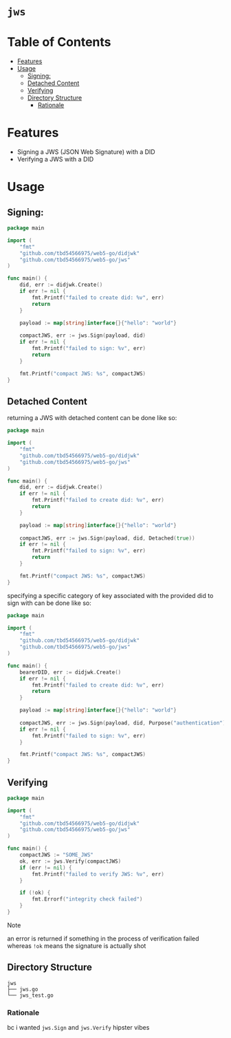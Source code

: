 # `jws` <!-- omit in toc -->


# Table of Contents <!-- omit in toc -->
- [Features](#features)
- [Usage](#usage)
  - [Signing:](#signing)
  - [Detached Content](#detached-content)
  - [Verifying](#verifying)
  - [Directory Structure](#directory-structure)
    - [Rationale](#rationale)


# Features
* Signing a JWS (JSON Web Signature) with a DID
* Verifying a JWS with a DID

# Usage

## Signing:

```go
package main

import (
    "fmt"
    "github.com/tbd54566975/web5-go/didjwk"
    "github.com/tbd54566975/web5-go/jws"
)

func main() {	
    did, err := didjwk.Create()
    if err != nil {
        fmt.Printf("failed to create did: %v", err)
        return
    }

    payload := map[string]interface{}{"hello": "world"}
    
    compactJWS, err := jws.Sign(payload, did)
    if err != nil {
        fmt.Printf("failed to sign: %v", err)
        return
    }

    fmt.Printf("compact JWS: %s", compactJWS)
}
```

## Detached Content

returning a JWS with detached content can be done like so:

```go
package main

import (
    "fmt"
    "github.com/tbd54566975/web5-go/didjwk"
    "github.com/tbd54566975/web5-go/jws"
)

func main() {	
    did, err := didjwk.Create()
    if err != nil {
        fmt.Printf("failed to create did: %v", err)
        return
    }

    payload := map[string]interface{}{"hello": "world"}
    
    compactJWS, err := jws.Sign(payload, did, Detached(true))
    if err != nil {
        fmt.Printf("failed to sign: %v", err)
        return
    }

    fmt.Printf("compact JWS: %s", compactJWS)
}
```

specifying a specific category of key associated with the provided did to sign with can be done like so:

```go
package main

import (
    "fmt"
    "github.com/tbd54566975/web5-go/didjwk"
    "github.com/tbd54566975/web5-go/jws"
)

func main() {	
    bearerDID, err := didjwk.Create()
    if err != nil {
        fmt.Printf("failed to create did: %v", err)
        return
    }

    payload := map[string]interface{}{"hello": "world"}
    
    compactJWS, err := jws.Sign(payload, did, Purpose("authentication"))
    if err != nil {
        fmt.Printf("failed to sign: %v", err)
    }

    fmt.Printf("compact JWS: %s", compactJWS)
}
```


## Verifying

```go
package main

import (
    "fmt"
    "github.com/tbd54566975/web5-go/didjwk"
    "github.com/tbd54566975/web5-go/jws"
)

func main() {	
    compactJWS := "SOME_JWS"
    ok, err := jws.Verify(compactJWS)
    if (err != nil) {
        fmt.Printf("failed to verify JWS: %v", err)
    }

    if (!ok) {
        fmt.Errorf("integrity check failed")
    }
}
```

> [!NOTE]
> an error is returned if something in the process of verification failed whereas `!ok` means the signature is actually shot


## Directory Structure

```
jws
├── jws.go
└── jws_test.go
```

### Rationale
bc i wanted `jws.Sign` and `jws.Verify` hipster vibes

